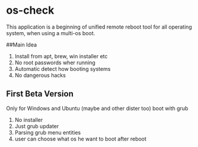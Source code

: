 os-check
========

This application is a beginning of unified remote reboot tool for all operating system, when using a multi-os boot.

##Main Idea

 1. Install from apt, brew, win installer etc
 2. No root passwords wher running
 3. Automatic detect how booting systems
 4. No dangerous hacks
 
## First Beta Version

 Only for Windows and Ubuntu (maybe and other dister too) boot with grub
 1. No installer
 2. Just grub updater
 3. Parsing grub menu entities
 4. user can choose what os he want to boot after reboot
